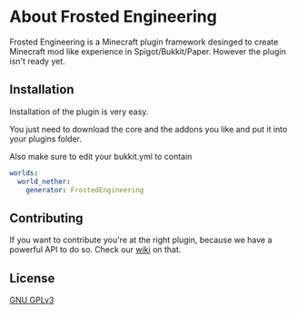 # About Frosted Engineering

Frosted Engineering is a Minecraft plugin framework desinged to create Minecraft mod like experience in Spigot/Bukkit/Paper.
[](https://i.imgur.com/lCWgtBL.png)
However the plugin isn't ready yet.
## Installation

Installation of the plugin is very easy.

You just need to download the core and the addons you like and put it into your plugins folder.

Also make sure to edit your bukkit.yml to contain
```yml
worlds:
  world_nether:
    generator: FrostedEngineering
```



## Contributing
If you want to contribute you're at the right plugin, because we have a powerful API to do so. Check our [wiki](https://github.com/IceyLeagons/FrostedEngineering/wiki) on that.

## License
[GNU GPLv3](https://choosealicense.com/licenses/gpl-3.0/)
